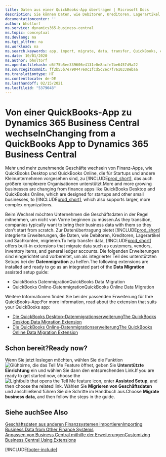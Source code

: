 ```yaml
---
title: Daten aus einer QuickBooks-App übertragen | Microsoft Docs
description: Sie können Daten, wie Debitoren, Kreditoren, Lagerartikel und Sachkonten aus QuickBooks-Apps auf Business Central migrieren.
documentationcenter: ''
author: bholtorf
ms.service: dynamics365-business-central
ms.topic: conceptual
ms.devlang: na
ms.tgt_pltfrm: na
ms.workload: na
ms.search.keywords: app, import, migrate, data, transfer, QuickBooks, customize
ms.date: 10/01/2020
ms.author: bholtorf
ms.openlocfilehash: d6f75b5ee339606e4131e0e8acfe7be6457d9a22
ms.sourcegitcommit: ff2b55b7e790447e0c1fcd5c2ec7f7610338ebaa
ms.translationtype: HT
ms.contentlocale: de-DE
ms.lasthandoff: 02/15/2021
ms.locfileid: "5379048"
---
```

# <a name="changing-from-a-quickbooks-app-to-dynamics-365-business-central"></a><span data-ttu-id="dd356-103">Von einer QuickBooks-App zu Dynamics 365 Business Central wechseln</span><span class="sxs-lookup"><span data-stu-id="dd356-103">Changing from a QuickBooks App to Dynamics 365 Business Central</span></span>
<span data-ttu-id="dd356-104">Mehr und mehr zunehmende Geschäfte wechseln von Finanz-Apps, wie QuickBooks Desktop und QuickBooks Online, die für Startups und andere Kleinunternehmen vorgesehen sind, zu [!INCLUDE[prod_short](includes/prod_short.md)], das auch größere komplexere Organisationen unterstützt.</span><span class="sxs-lookup"><span data-stu-id="dd356-104">More and more growing businesses are changing from finance apps like QuickBooks Desktop and QuickBooks Online, which are designed for startups and other small businesses, to [!INCLUDE[prod_short](includes/prod_short.md)], which also supports larger, more complex organizations.</span></span> 

<span data-ttu-id="dd356-105">Beim Wechsel möchten Unternehmen die Geschäftsdaten in der Regel mitnehmen, um nicht von Vorne beginnen zu müssen.</span><span class="sxs-lookup"><span data-stu-id="dd356-105">As they transition, companies typically want to bring their business data with them so they don't start from scratch.</span></span> <span data-ttu-id="dd356-106">Zur Datenübertragung bietet [!INCLUDE[prod_short](includes/prod_short.md)] integrierte Erweiterungen, die Daten, wie Debitoren, Kreditoren, Lagerartikel und Sachkonten, migrieren.</span><span class="sxs-lookup"><span data-stu-id="dd356-106">To help transfer data, [!INCLUDE[prod_short](includes/prod_short.md)] offers built-in extensions that migrate data such as customers, vendors, inventory items, and general ledger accounts.</span></span> <span data-ttu-id="dd356-107">Die folgenden Erweiterungen sind eingerichtet und vorbereitet, um als integrierter Teil des unterstützten Setups bei der **Datenmigration** zu helfen.</span><span class="sxs-lookup"><span data-stu-id="dd356-107">The following extensions are installed and ready to go as an integrated part of the **Data Migration** assisted setup guide:</span></span>

* <span data-ttu-id="dd356-108">QuickBooks Datenmigration</span><span class="sxs-lookup"><span data-stu-id="dd356-108">QuickBooks Data Migration</span></span> 
* <span data-ttu-id="dd356-109">QuickBooks Online-Datenmigration</span><span class="sxs-lookup"><span data-stu-id="dd356-109">QuickBooks Online Data Migration</span></span>

<span data-ttu-id="dd356-110">Weitere Informationen finden Sie bei der passenden Erweiterung für Ihre QuickBooks-App:</span><span class="sxs-lookup"><span data-stu-id="dd356-110">For more information, read about the extension that suits your QuickBooks app:</span></span>   

* [<span data-ttu-id="dd356-111">Die QuickBooks Desktop-Datenmigrationserweiterung</span><span class="sxs-lookup"><span data-stu-id="dd356-111">The QuickBooks Desktop Data Migration Extension</span></span>](ui-extensions-quickbooks-data-migration.md)
* [<span data-ttu-id="dd356-112">Die QuickBooks Online-Datenmigrationserweiterung</span><span class="sxs-lookup"><span data-stu-id="dd356-112">The QuickBooks Online Data Migration Extension</span></span>](ui-extensions-quickbooks-online-data-migration.md)

## <a name="ready-now"></a><span data-ttu-id="dd356-113">Schon bereit?</span><span class="sxs-lookup"><span data-stu-id="dd356-113">Ready now?</span></span>
<span data-ttu-id="dd356-114">Wenn Sie jetzt loslegen möchten, wählen Sie die Funktion ![Glühbirne, die das Tell Me Feature](media/ui-search/search_small.png "Was möchten Sie tun?") öffnet, geben Sie **Unterstützte Einrichtung** ein und wählen Sie dann den entsprechenden Link.</span><span class="sxs-lookup"><span data-stu-id="dd356-114">If you are ready to get started now, choose the ![Lightbulb that opens the Tell Me feature](media/ui-search/search_small.png "Tell me what you want to do") icon, enter **Assisted Setup**, and then choose the related link.</span></span> <span data-ttu-id="dd356-115">Wählen Sie **Migrieren von Geschäftsdaten** und anschließend führen Sie die Schritte im Handbuch aus.</span><span class="sxs-lookup"><span data-stu-id="dd356-115">Choose **Migrate business data**, and then follow the steps in the guide.</span></span>

## <a name="see-also"></a><span data-ttu-id="dd356-116">Siehe auch</span><span class="sxs-lookup"><span data-stu-id="dd356-116">See Also</span></span>
[<span data-ttu-id="dd356-117">Geschäftsdaten aus anderen Finanzsystemen importieren</span><span class="sxs-lookup"><span data-stu-id="dd356-117">Importing Business Data from Other Finance Systems</span></span>](across-import-data-configuration-packages.md)  
[<span data-ttu-id="dd356-118">Anpassen von Business Central mithilfe der Erweiterungen</span><span class="sxs-lookup"><span data-stu-id="dd356-118">Customizing Business Central Using Extensions</span></span>](ui-extensions.md)   


[!INCLUDE[footer-include](includes/footer-banner.md)]